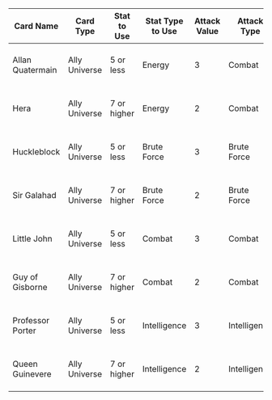 | Card Name | Card Type | Stat to Use | Stat Type to Use | Attack Value | Attack Type | Card Text |
|---------|---------|-----------|----------------|------------|-----------|---------|
| Allan Quatermain | Ally Universe | 5 or less | Energy | 3 | Combat | Teammate must play 1 Special card. |
| Hera | Ally Universe | 7 or higher | Energy | 2 | Combat | Teammate must play 1 Special card. |
| Huckleblock | Ally Universe | 5 or less | Brute Force | 3 | Brute Force | Teammate must play 1 Special card. |
| Sir Galahad | Ally Universe | 7 or higher | Brute Force | 2 | Brute Force | Teammate must play 1 Special card. |
| Little John | Ally Universe | 5 or less | Combat | 3 | Combat | Teammate must play 1 Special card. |
| Guy of Gisborne | Ally Universe | 7 or higher | Combat | 2 | Combat | Teammate must play 1 Special card. |
| Professor Porter | Ally Universe | 5 or less | Intelligence | 3 | Intelligence | Teammate must play 1 Special card. |
| Queen Guinevere | Ally Universe | 7 or higher | Intelligence | 2 | Intelligence | Teammate must play 1 Special card. |